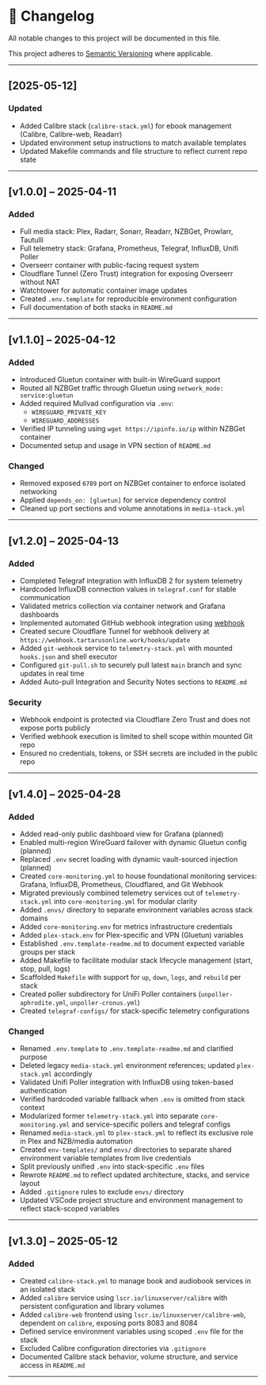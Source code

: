 # 📄 Changelog

All notable changes to this project will be documented in this file.

This project adheres to [Semantic Versioning](https://semver.org/spec/v2.0.0.html) where applicable.

---

## [2025-05-12]
### Updated
- Added Calibre stack (`calibre-stack.yml`) for ebook management (Calibre, Calibre-web, Readarr)
- Updated environment setup instructions to match available templates
- Updated Makefile commands and file structure to reflect current repo state

---

## [v1.0.0] – 2025-04-11

### Added
- Full media stack: Plex, Radarr, Sonarr, Readarr, NZBGet, Prowlarr, Tautulli
- Full telemetry stack: Grafana, Prometheus, Telegraf, InfluxDB, Unifi Poller
- Overseerr container with public-facing request system
- Cloudflare Tunnel (Zero Trust) integration for exposing Overseerr without NAT
- Watchtower for automatic container image updates
- Created `.env.template` for reproducible environment configuration
- Full documentation of both stacks in `README.md`

---

## [v1.1.0] – 2025-04-12

### Added
- Introduced Gluetun container with built-in WireGuard support
- Routed all NZBGet traffic through Gluetun using `network_mode: service:gluetun`
- Added required Mullvad configuration via `.env`:
  - `WIREGUARD_PRIVATE_KEY`
  - `WIREGUARD_ADDRESSES`
- Verified IP tunneling using `wget https://ipinfo.io/ip` within NZBGet container
- Documented setup and usage in VPN section of `README.md`

### Changed
- Removed exposed `6789` port on NZBGet container to enforce isolated networking
- Applied `depends_on: [gluetun]` for service dependency control
- Cleaned up port sections and volume annotations in `media-stack.yml`

---

## [v1.2.0] – 2025-04-13

### Added
- Completed Telegraf integration with InfluxDB 2 for system telemetry
- Hardcoded InfluxDB connection values in `telegraf.conf` for stable communication
- Validated metrics collection via container network and Grafana dashboards
- Implemented automated GitHub webhook integration using [webhook](https://github.com/adnanh/webhook)
- Created secure Cloudflare Tunnel for webhook delivery at `https://webhook.tartarusonline.work/hooks/update`
- Added `git-webhook` service to `telemetry-stack.yml` with mounted `hooks.json` and shell executor
- Configured `git-pull.sh` to securely pull latest `main` branch and sync updates in real time
- Added Auto-pull Integration and Security Notes sections to `README.md`

### Security
- Webhook endpoint is protected via Cloudflare Zero Trust and does not expose ports publicly
- Verified webhook execution is limited to shell scope within mounted Git repo
- Ensured no credentials, tokens, or SSH secrets are included in the public repo

---

## [v1.4.0] – 2025-04-28

### Added
- Added read-only public dashboard view for Grafana (planned)
- Enabled multi-region WireGuard failover with dynamic Gluetun config (planned)
- Replaced `.env` secret loading with dynamic vault-sourced injection (planned)
- Created `core-monitoring.yml` to house foundational monitoring services: Grafana, InfluxDB, Prometheus, Cloudflared, and Git Webhook
- Migrated previously combined telemetry services out of `telemetry-stack.yml` into `core-monitoring.yml` for modular clarity
- Added `.envs/` directory to separate environment variables across stack domains
- Added `core-monitoring.env` for metrics infrastructure credentials
- Added `plex-stack.env` for Plex-specific and VPN (Gluetun) variables
- Established `.env.template-readme.md` to document expected variable groups per stack
- Added Makefile to facilitate modular stack lifecycle management (start, stop, pull, logs)
- Scaffolded `Makefile` with support for `up`, `down`, `logs`, and `rebuild` per stack
- Created poller subdirectory for UniFi Poller containers (`unpoller-aphrodite.yml`, `unpoller-cronus.yml`)
- Created `telegraf-configs/` for stack-specific telemetry configurations

### Changed
- Renamed `.env.template` to `.env.template-readme.md` and clarified purpose
- Deleted legacy `media-stack.yml` environment references; updated `plex-stack.yml` accordingly
- Validated Unifi Poller integration with InfluxDB using token-based authentication
- Verified hardcoded variable fallback when `.env` is omitted from stack context
- Modularized former `telemetry-stack.yml` into separate `core-monitoring.yml` and service-specific pollers and telegraf configs
- Renamed `media-stack.yml` to `plex-stack.yml` to reflect its exclusive role in Plex and NZB/media automation
- Created `env-templates/` and `envs/` directories to separate shared environment variable templates from live credentials
- Split previously unified `.env` into stack-specific `.env` files
- Rewrote `README.md` to reflect updated architecture, stacks, and service layout
- Added `.gitignore` rules to exclude `envs/` directory
- Updated VSCode project structure and environment management to reflect stack-scoped variables

---

## [v1.3.0] – 2025-05-12

### Added
- Created `calibre-stack.yml` to manage book and audiobook services in an isolated stack
- Added `calibre` service using `lscr.io/linuxserver/calibre` with persistent configuration and library volumes
- Added `calibre-web` frontend using `lscr.io/linuxserver/calibre-web`, dependent on `calibre`, exposing ports 8083 and 8084
- Defined service environment variables using scoped `.env` file for the stack
- Excluded Calibre configuration directories via `.gitignore`
- Documented Calibre stack behavior, volume structure, and service access in `README.md`

---